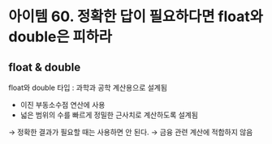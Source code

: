 # 아이템 60. 정확한 답이 필요하다면 float와 double은 피하라

## float & double

float와 double 타입 : 과학과 공학 계산용으로 설계됨

- 이진 부동소수점 연산에 사용
- 넓은 범위의 수를 빠르게 정밀한 근사치로 계산하도록 설계됨

→ 정확한 결과가 필요할 때는 사용하면 안 된다.
→ 금융 관련 계산에 적합하지 않음
